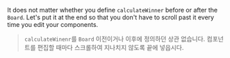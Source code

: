 It does not matter whether you define `calculateWinner` before or after the `Board`. Let's put it at the end so that you don't have to scroll past it every time you edit your components.
> `calculateWinenr`를 `Board` 이전이거나 이후에 정의하던 상관 없습니다. 컴포넌트를 편집할 때마다 스크롤하여 지나치지 않도록 끝에 넣읍시다.